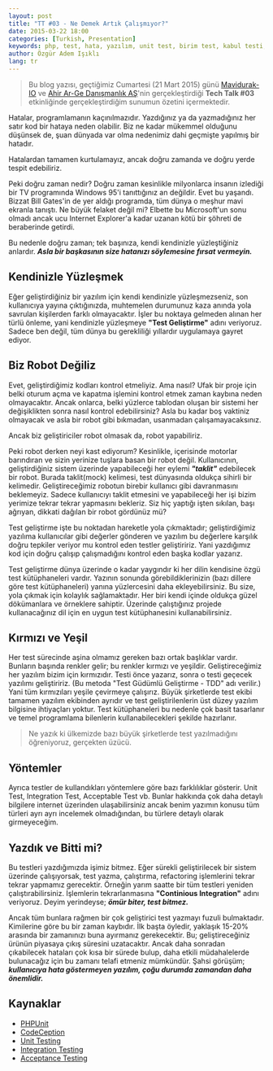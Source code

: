 ```yaml
---
layout: post
title: "TT #03 - Ne Demek Artık Çalışmıyor?"
date: 2015-03-22 18:00
categories: [Turkish, Presentation]
keywords: php, test, hata, yazılım, unit test, birim test, kabul testi, entegrasyon testi
author: Özgür Adem Işıklı
lang: tr
---
```


> Bu blog yazısı, geçtiğimiz Cumartesi (21 Mart 2015) günü [Mavidurak-IO](http://mavidurak.github.io) ve [Ahir Ar-Ge Danışmanlık AŞ](http://ahir.com.tr)'nin gerçekleştirdiği **Tech Talk #03** etkinliğinde gerçekleştirdiğim sunumun özetini içermektedir.

Hatalar, programlamanın kaçınılmazıdır. Yazdığınız ya da yazmadığınız her satır kod bir hataya neden olabilir. Biz ne kadar mükemmel olduğunu düşünsek de, şuan dünyada var olma nedenimiz dahi geçmişte yapılmış bir hatadır.

Hatalardan tamamen kurtulamayız, ancak doğru zamanda ve doğru yerde tespit edebiliriz.

Peki doğru zaman nedir? Doğru zaman kesinlikle milyonlarca insanın izlediği bir TV programında Windows 95'i tanıttığınız an değildir. Evet bu yaşandı. Bizzat Bill Gates'in de yer aldığı programda, tüm dünya o meşhur mavi ekranla tanıştı. Ne büyük felaket değil mi? Elbette bu Microsoft'un sonu olmadı ancak ucu Internet Explorer'a kadar uzanan kötü bir şöhreti de beraberinde getirdi.

Bu nedenle doğru zaman; tek başınıza, kendi kendinizle yüzleştiğiniz anlardır. **_Asla bir başkasının size hatanızı söylemesine fırsat vermeyin._**

## Kendinizle Yüzleşmek

Eğer geliştirdiğiniz bir yazılım için kendi kendinizle yüzleşmezseniz, son kullanıcıya yayına çıktığınızda, muhtemelen durumunuz kaza anında yola savrulan kişilerden farklı olmayacaktır. İşler bu noktaya gelmeden alınan her türlü önleme, yani kendinizle yüzleşmeye **"Test Geliştirme"** adını veriyoruz. Sadece ben değil, tüm dünya bu gerekliliği yıllardır uygulamaya gayret ediyor.

## Biz Robot Değiliz

Evet, geliştirdiğimiz kodları kontrol etmeliyiz. Ama nasıl? Ufak bir proje için belki oturum açma ve kapatma işlemini kontrol etmek zaman kaybına neden olmayacaktır. Ancak onlarca, belki yüzlerce tablodan oluşan bir sistemi her değişiklikten sonra nasıl kontrol edebilirsiniz? Asla bu kadar boş vaktiniz olmayacak ve asla bir robot gibi bıkmadan, usanmadan çalışamayacaksınız.

Ancak biz geliştiriciler robot olmasak da, robot yapabiliriz.

Peki robot derken neyi kast ediyorum? Kesinlikle, içerisinde motorlar barındıran ve sizin yerinize tuşlara basan bir robot değil. Kullanıcının, geliştirdiğiniz sistem üzerinde yapabileceği her eylemi **_"taklit"_** edebilecek bir robot. Burada taklit(mock) kelimesi, test dünyasında oldukça sihirli bir kelimedir. Geliştireceğimiz robotun birebir kullanıcı gibi davranmasını beklemeyiz. Sadece kullanıcıyı taklit etmesini ve yapabileceği her işi bizim yerimize tekrar tekrar yapmasını bekleriz. Siz hiç yaptığı işten sıkılan, başı ağrıyan, dikkati dağılan bir robot gördünüz mü?

Test geliştirme işte bu noktadan hareketle yola çıkmaktadır; geliştirdiğimiz yazılıma kullanıcılar gibi değerler gönderen ve yazılım bu değerlere karşılık doğru tepkiler veriyor mu kontrol eden testler geliştiririz. Yani yazdığımız kod için doğru çalışıp çalışmadığını kontrol eden başka kodlar yazarız.

Test geliştirme dünya üzerinde o kadar yaygındır ki her dilin kendisine özgü test kütüphaneleri vardır. Yazının sonunda görebildiklerinizin (bazı dillere göre test kütüphaneleri) yanına yüzlercesini daha ekleyebilirsiniz. Bu size, yola çıkmak için kolaylık sağlamaktadır. Her biri kendi içinde oldukça güzel dökümanlara ve örneklere sahiptir. Üzerinde çalıştığınız projede kullanacağınız dil için en uygun test kütüphanesini kullanabilirsiniz.

## Kırmızı ve Yeşil

Her test sürecinde aşina olmamız gereken bazı ortak başlıklar vardır. Bunların başında renkler gelir; bu renkler kırmızı ve yeşildir. Geliştireceğimiz her yazılım bizim için kırmızıdır. Testi önce yazarız, sonra o testi geçecek yazılımı geliştiririz. (Bu metoda "Test Güdümlü Geliştirme - TDD" adı verilir.) Yani tüm kırmızıları yeşile çevirmeye çalışırız. Büyük şirketlerde test ekibi tamamen yazılım ekibinden ayrıdır ve test geliştirilenlerin üst düzey yazılım bilgisine ihtiyaçları yoktur. Test kütüphaneleri bu nedenle çok basit tasarlanır ve temel programlama bilenlerin kullanabilecekleri şekilde hazırlanır.

> Ne yazık ki ülkemizde bazı büyük şirketlerde test yazılmadığını öğreniyoruz, gerçekten üzücü.

## Yöntemler

Ayrıca testler de kullandıkları yöntemlere göre bazı farklılıklar gösterir. Unit Test, Integration Test, Acceptable Test vb. Bunlar hakkında çok daha detaylı bilgilere internet üzerinden ulaşabilirsiniz ancak benim yazımın konusu tüm türleri ayrı ayrı incelemek olmadığından, bu türlere detaylı olarak girmeyeceğim.

## Yazdık ve Bitti mi?

Bu testleri yazdığımızda işimiz bitmez. Eğer sürekli geliştirilecek bir sistem üzerinde çalışıyorsak, test yazma, çalıştırma, refactoring işlemlerini tekrar tekrar yapmamız gerecektir. Örneğin yarım saatte bir tüm testleri yeniden çalıştırabilirsiniz. İşlemlerin tekrarlanmasına **"Continious Integration"** adını veriyoruz. Deyim yerindeyse; **_ömür biter, test bitmez._**

Ancak tüm bunlara rağmen bir çok geliştirici test yazmayı fuzuli bulmaktadır. Kimilerine göre bu bir zaman kaybıdır. İlk başta öyledir, yaklaşık 15-20% arasında bir zamanınızı buna ayırmanız gerekecektir. Bu; geliştireceğiniz ürünün piyasaya çıkış süresini uzatacaktır. Ancak daha sonradan çıkabilecek hataları çok kısa bir sürede bulup, daha etkili müdahalelerde bulunacağız için bu zamanı telafi etmeniz mümkündür. Şahsi görüşüm; **_kullanıcıya hata göstermeyen yazılım, çoğu durumda zamandan daha önemlidir._**

## Kaynaklar

- [PHPUnit](http://phpunit.de)
- [CodeCeption](http://codeception.com/)
- [Unit Testing](http://en.wikipedia.org/wiki/Unit_testing)
- [Integration Testing](http://en.wikipedia.org/wiki/Integration_testing)
- [Acceptance Testing](http://en.wikipedia.org/wiki/Acceptance_testing)

